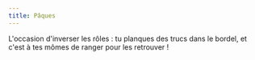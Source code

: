 ```yaml
---
title: Pâques
---
```


L'occasion d'inverser les rôles : tu planques des trucs dans le bordel, et c'est
à tes mômes de ranger pour les retrouver !
